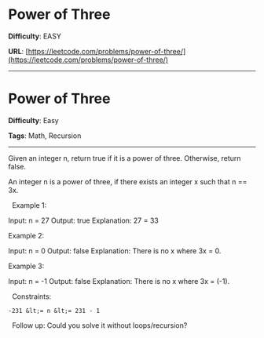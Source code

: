 # Power of Three

**Difficulty**: EASY

**URL**: [https://leetcode.com/problems/power-of-three/](https://leetcode.com/problems/power-of-three/)

---

# Power of Three

**Difficulty**: Easy

**Tags**: Math, Recursion

---

Given an integer n, return true if it is a power of three. Otherwise, return false.

An integer n is a power of three, if there exists an integer x such that n == 3x.

&nbsp;
Example 1:


Input: n = 27
Output: true
Explanation: 27 = 33


Example 2:


Input: n = 0
Output: false
Explanation: There is no x where 3x = 0.


Example 3:


Input: n = -1
Output: false
Explanation: There is no x where 3x = (-1).


&nbsp;
Constraints:


	-231 &lt;= n &lt;= 231 - 1


&nbsp;
Follow up: Could you solve it without loops/recursion?

